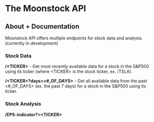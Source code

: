 # The Moonstock API
## About + Documentation
Moonstock API offers multiple endpoints for stock data and analysis. (currently in development)

### Stock Data
**/\<TICKER\>** - Get most recently available data for a stock in the S&P500 using its ticker (where \<TICKER\> is the stock ticker, ex. /TSLA).

**/\<TICKER\>?days=\<#_OF_DAYS\>** - Get all available data from the past \<#_OF_DAYS\> (ex. the past 7 days) for a stock in the S&P500 using its ticker.

### Stock Analysis
**/EPS-indicator?=\<TICKER\>**
